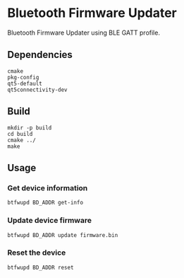 Bluetooth Firmware Updater
==========================

Bluetooth Firmware Updater using BLE GATT profile.

## Dependencies

```
cmake
pkg-config
qt5-default
qt5connectivity-dev
```

## Build

```
mkdir -p build
cd build
cmake ../
make
```

## Usage

### Get device information

```
btfwupd BD_ADDR get-info
```

### Update device firmware

```
btfwupd BD_ADDR update firmware.bin
```

### Reset the device

```
btfwupd BD_ADDR reset
```
